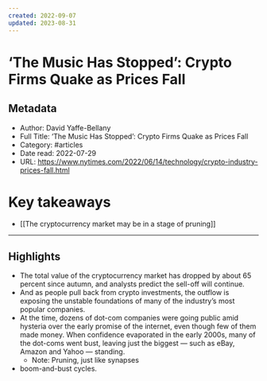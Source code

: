 ```yaml
---
created: 2022-09-07
updated: 2023-08-31
---
```

# ‘The Music Has Stopped’: Crypto Firms Quake as Prices Fall

## Metadata
- Author: David Yaffe-Bellany
- Full Title: ‘The Music Has Stopped’: Crypto Firms Quake as Prices Fall
- Category: #articles
- Date read: 2022-07-29
- URL: https://www.nytimes.com/2022/06/14/technology/crypto-industry-prices-fall.html
# Key takeaways
- [[The cryptocurrency market may be in a stage of pruning]]

---

## Highlights
- The total value of the cryptocurrency market has dropped by about 65 percent since autumn, and analysts predict the sell-off will continue.
- And as people pull back from crypto investments, the outflow is exposing the unstable foundations of many of the industry’s most popular companies.
- At the time, dozens of dot-com companies were going public amid hysteria over the early promise of the internet, even though few of them made money. When confidence evaporated in the early 2000s, many of the dot-coms went bust, leaving just the biggest — such as eBay, Amazon and Yahoo — standing.
    - Note: Pruning, just like synapses
- boom-and-bust cycles.
